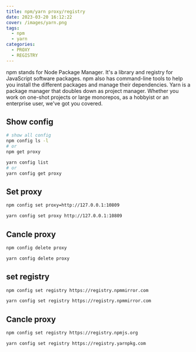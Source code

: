 ```yaml
---
title: npm/yarn proxy/registry
date: 2023-03-20 16:12:22
cover: /images/yarn.png
tags: 
  - npm
  - yarn
categories:
  - PROXY
  - REGISTRY
---
```

npm stands for Node Package Manager. It's a library and registry for JavaScript software packages. npm also has command-line tools to help you install the different packages and manage their dependencies.
Yarn is a package manager that doubles down as project manager. Whether you work on one-shot projects or large monorepos, as a hobbyist or an enterprise user, we've got you covered.

## Show config
```sh
# show all config
npm config ls -l
# or
npm get proxy

yarn config list
# or
yarn config get proxy
```

## Set proxy
```sh
npm config set proxy=http://127.0.0.1:10809

yarn config set proxy http://127.0.0.1:10809
```

## Cancle proxy
```sh
npm config delete proxy

yarn config delete proxy
```

## set registry
```sh
npm config set registry https://registry.npmmirror.com

yarn config set registry https://registry.npmmirror.com
```

## Cancle proxy
```sh
npm config set registry https://registry.npmjs.org

yarn config set registry https://registry.yarnpkg.com
```
